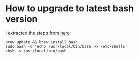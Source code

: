 # How to upgrade to latest bash version

I extracted the steps from [here](http://clubmate.fi/upgrade-to-bash-4-in-mac-os-x/)

````
brew update && brew install bash
sudo bash -c 'echo /usr/local/bin/bash >> /etc/shells'
chsh -s /usr/local/bin/bash
````
